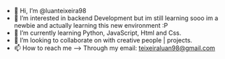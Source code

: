 - 👋 Hi, I’m @luanteixeira98
- 👀 I’m interested in backend Development but im still learning sooo im a newbie and actually learning this new environment :P
- 🌱 I’m currently learning Python, JavaScript, Html and Css.
- 💞️ I’m looking to collaborate on with creative people | projects.
- 📫 How to reach me --> Through my email: teixeiraluan98@gmail.com
